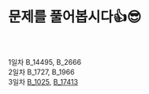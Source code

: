 # 문제를 풀어봅시다👍😎
<br><br>
1일차 B_14495, B_2666<br>
2일차 B_1727, B_1966<br>
3일차 <a href ="B_1025.java" > B_1025</a>, <a href ="B_17413.java" > B_17413 </a> <br>
